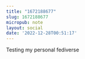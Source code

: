 ```yaml
---
title: "1672188677"
slug: 1672188677
micropub: note
layout: social
date: '2022-12-28T00:51:17'
---
```

Testing my personal fediverse